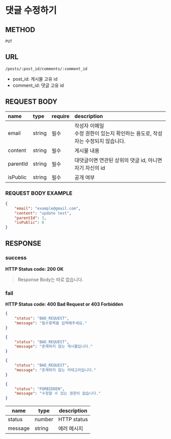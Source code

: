 # 댓글 수정하기

## METHOD

```text
PUT
```

## URL

```text
/posts/:post_id/comments/:comment_id
```

* post_id: 게시물 고유 id
* comment_id: 댓글 고유 id

## REQUEST BODY

| name     | type   | require | description                                                  |
| :------- | :----- | :------ | :----------------------------------------------------------- |
| email    | string | 필수    | 작성자 이메일 <br />수정 권한이 있는지 확인하는 용도로, 작성자는 수정되지 않습니다. |
| content  | string | 필수    | 게시물 내용                                                  |
| parentId | string | 필수    | 대댓글이면 연관된 상위의 댓글 id, 아니면 자기 자신의 id      |
| isPublic | string | 필수    | 공개 여부                                                    |

### REQUEST BODY EXAMPLE

```json
{
    "email": "example@gmail.com",
    "content": "update test",
    "parentId": 3,
    "isPublic": 0
}
```

## RESPONSE

### success

**HTTP Status code: 200 OK**

> Response Body는 따로 없습니다.  


### fail

**HTTP Status code: 400 Bad Request or 403 Forbidden**

```json
{
    "status": "BAD_REQUEST",
    "message": "필수항목을 입력해주세요."
}
```

```json
{
    "status": "BAD_REQUEST",
    "message": "존재하지 않는 게시물입니다."
}
```

```json
{
    "status": "BAD_REQUEST",
    "message": "존재하지 않는 카테고리입니다."
}
```

```json
{
    "status": "FORBIDDEN",
    "message": "수정할 수 있는 권한이 없습니다."
}
```

| name    | type   | description |
| ------- | ------ | ----------- |
| status  | number | HTTP status |
| message | string | 에러 메시지 |

